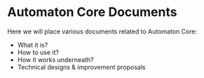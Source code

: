 # Automaton Core Documents

Here we will place various documents related to Automaton Core:

- What it is?
- How to use it?
- How it works underneath?
- Technical designs & improvement proposals
